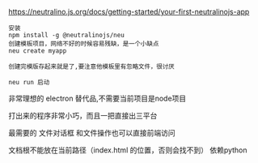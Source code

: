 
https://neutralino.js.org/docs/getting-started/your-first-neutralinojs-app

```
安装
npm install -g @neutralinojs/neu
创建模板项目，网络不好的时候容易残缺，是一个小缺点
neu create myapp

创建完模版存起来就是了,要注意他模板里有忽略文件，很讨厌

neu run 启动
```
非常理想的 electron 替代品,不需要当前项目是node项目

打出来的程序非常小巧，而且一把直接出三平台

最需要的 文件对话框 和文件操作也可以直接前端访问

文档根不能放在当前路径（index.html 的位置，否则会找不到）
依赖python